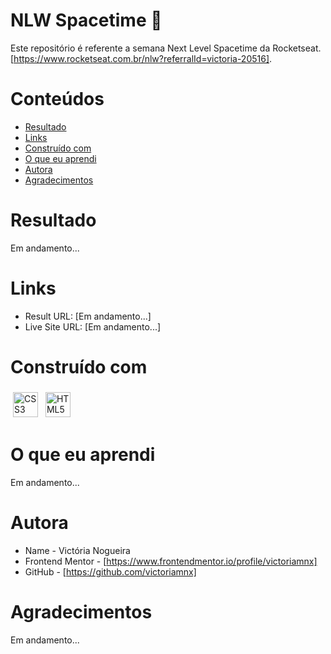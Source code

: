 # NLW Spacetime 🚀

Este repositório é referente a semana Next Level Spacetime da Rocketseat. [https://www.rocketseat.com.br/nlw?referralId=victoria-20516].

# Conteúdos

- [Resultado](#Resultado)
- [Links](#links)
- [Construído com](#Construído-com)
- [O que eu aprendi](#O-que-eu-aprendi)
- [Autora](#Autora)
- [Agradecimentos](#Agradecimentos)

# Resultado

Em andamento...

# Links

- Result URL: [Em andamento...]
- Live Site URL: [Em andamento...]

# Construído com

<img src="https://i.ibb.co/bLF1P6n/css-3.png" alt="CSS3" height="40" style="vertical-align:down; margin:4px"></a>
<img src="https://i.ibb.co/Ch4SDLV/html-1.png" alt="HTML5" height="40" style="vertical-align:down; margin:4px"></a>

# O que eu aprendi

Em andamento...

# Autora

- Name - Victória Nogueira
- Frontend Mentor - [https://www.frontendmentor.io/profile/victoriamnx]
- GitHub - [https://github.com/victoriamnx]

# Agradecimentos

Em andamento...
